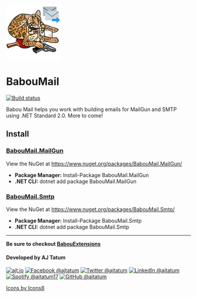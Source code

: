 ![alt text](https://raw.githubusercontent.com/ajtatum/BabouMail/master/assets/Babou-150x150.png "Babou loves mail!") <!-- markdownlint-disable -->

# **BabouMail**

[![Build status](https://ci.appveyor.com/api/projects/status/t71hwqmwmj1bj9o8?svg=true)](https://ci.appveyor.com/project/ajtatum/babouextensions) 

Babou Mail helps you work with building emails for MailGun and SMTP using .NET Standard 2.0. More to come!

## **Install**

### **[BabouMail.MailGun](https://github.com/ajtatum/BabouMail/tree/master/BabouMail.MailGun)**

View the NuGet at https://www.nuget.org/packages/BabouMail.MailGun/

* **Package Manager:** Install-Package BabouMail.MailGun
* **.NET CLI:** dotnet add package BabouMail.MailGun

### **[BabouMail.Smtp](https://github.com/ajtatum/BabouMail/tree/master/BabouMail.SMTP)**

View the NuGet at https://www.nuget.org/packages/BabouMail.Smtp/

* **Package Manager:** Install-Package BabouMail.Smtp
* **.NET CLI:** dotnet add package BabouMail.Smtp

---

**Be sure to checkout [BabouExtensions](https://github.com/ajtatum/BabouExtensions)**

#### Developed by AJ Tatum

[![ajt.io](https://img.icons8.com/clouds/50/000000/domain.png "ajt.io")](https://babou.io/aj)
[![Facebook @ajtatum](https://img.icons8.com/clouds/50/000000/facebook-new.png "Facebook @ajtatum")](https://babou.io/fbaj)
[![Twitter @ajtatum](https://img.icons8.com/clouds/50/000000/twitter.png "Twitter @ajtatum")](https://babou.io/twitteraj)
[![LinkedIn @ajtatum](https://img.icons8.com/clouds/50/000000/linkedin.png "LinkedIn @ajtatum")](https://babou.io/linkedinaj)
[![Spotify @ajtatum17](https://img.icons8.com/clouds/50/000000/spotify.png "Spotify @ajtatum17")](https://babou.io/spotifyaj)
[![GitHub @ajtatum](https://img.icons8.com/clouds/50/000000/github.png "GitHub @ajtatum")](https://babou.io/githubaj)

[Icons by Icons8](https://icons8.com/)
